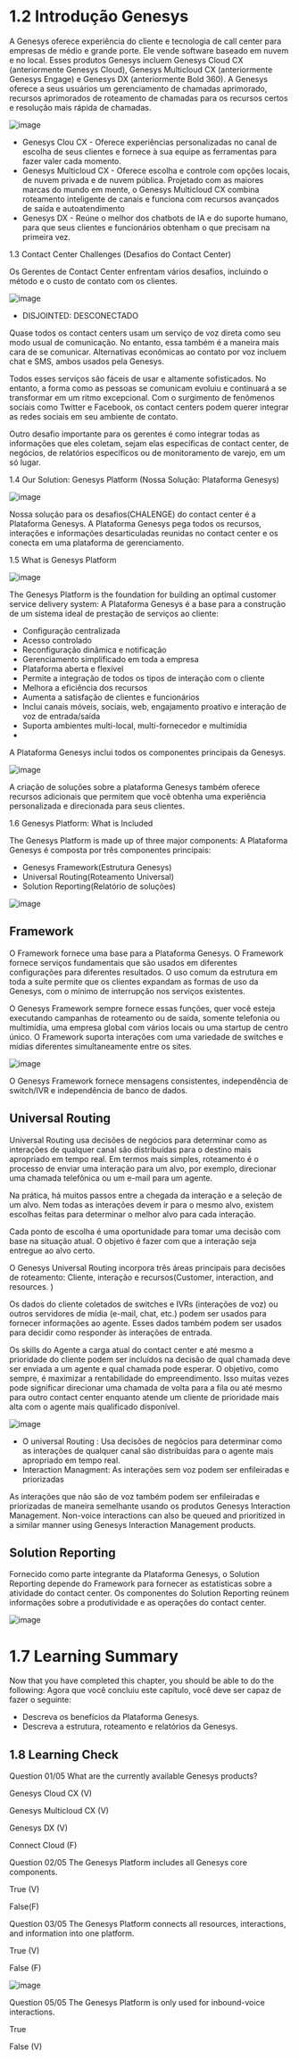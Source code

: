 # 1.2 Introdução Genesys


A Genesys oferece experiência do cliente e tecnologia de call center para empresas de médio e grande porte. Ele vende software baseado em nuvem e no local. 
Esses produtos Genesys incluem Genesys Cloud CX (anteriormente Genesys Cloud), Genesys Multicloud CX (anteriormente Genesys Engage) e Genesys DX (anteriormente Bold 360). 
A Genesys oferece a seus usuários um gerenciamento de chamadas aprimorado, recursos aprimorados de roteamento de chamadas para os recursos certos e resolução mais rápida 
de chamadas.

![image](https://user-images.githubusercontent.com/52088444/157237289-261e7ebf-bd88-42f4-bab6-e1a0462f7872.png)

- Genesys Clou CX - Oferece experiências personalizadas no canal de escolha de seus clientes e fornece à sua equipe as ferramentas para fazer valer cada momento.
- Genesys Multicloud CX - Oferece escolha e controle com opções locais, de nuvem privada e de nuvem pública. Projetado com as maiores marcas do mundo em mente, o Genesys Multicloud CX combina roteamento inteligente de canais e funciona com recursos avançados de saída e autoatendimento
- Genesys DX - Reúne o melhor dos chatbots de IA e do suporte humano, para que seus clientes e funcionários obtenham o que precisam na primeira vez.

1.3 Contact Center Challenges (Desafios do Contact Center)

Os Gerentes de Contact Center enfrentam vários desafios, incluindo o método e o custo de contato com os clientes.

![image](https://user-images.githubusercontent.com/52088444/157237970-e188ad34-e934-4d44-8bb7-4b345fad1882.png)

* DISJOINTED: DESCONECTADO

Quase todos os contact centers usam um serviço de voz direta como seu modo usual de comunicação. No entanto, essa também é a maneira mais cara de se comunicar. Alternativas econômicas ao contato por voz incluem chat e SMS, ambos usados pela Genesys.

Todos esses serviços são fáceis de usar e altamente sofisticados. No entanto, a forma como as pessoas se comunicam evoluiu e continuará a se transformar em um ritmo excepcional. Com o surgimento de fenômenos sociais como Twitter e Facebook, os contact centers podem querer integrar as redes sociais em seu ambiente de contato.

Outro desafio importante para os gerentes é como integrar todas as informações que eles coletam, sejam elas específicas de contact center, de negócios, de relatórios específicos ou de monitoramento de varejo, em um só lugar.



1.4 Our Solution: Genesys Platform (Nossa Solução: Plataforma Genesys)

![image](https://user-images.githubusercontent.com/52088444/157238519-134f9ddd-c759-410a-8776-10b919d2cdb4.png)

Nossa solução para os desafios(CHALENGE) do contact center é a Plataforma Genesys. A Plataforma Genesys pega todos os recursos, interações e informações desarticuladas
reunidas no contact center e os conecta em uma plataforma de gerenciamento.

1.5 What is Genesys Platform

![image](https://user-images.githubusercontent.com/52088444/157238761-2dea2e1e-bdc8-44f5-93f0-95e7816bb95d.png)

The Genesys Platform is the foundation for building an optimal customer service delivery system:
A Plataforma Genesys é a base para a construção de um sistema ideal de prestação de serviços ao cliente:

- Configuração centralizada
- Acesso controlado
- Reconfiguração dinâmica e notificação
- Gerenciamento simplificado em toda a empresa
- Plataforma aberta e flexível
- Permite a integração de todos os tipos de interação com o cliente
- Melhora a eficiência dos recursos
- Aumenta a satisfação de clientes e funcionários
- Inclui canais móveis, sociais, web, engajamento proativo e interação de voz de entrada/saída
- Suporta ambientes multi-local, multi-fornecedor e multimídia
- 
A Plataforma Genesys inclui todos os componentes principais da Genesys.

![image](https://user-images.githubusercontent.com/52088444/157239426-cda3482c-6b51-4b8b-bec0-1de79c4b508b.png)

A criação de soluções sobre a plataforma Genesys também oferece recursos adicionais que permitem que você obtenha uma experiência personalizada
e direcionada para seus clientes.

1.6 Genesys Platform: What is Included

The Genesys Platform is made up of three major components:
A Plataforma Genesys é composta por três componentes principais:

- Genesys Framework(Estrutura Genesys)
- Universal Routing(Roteamento Universal)
- Solution Reporting(Relatório de soluções)

![image](https://user-images.githubusercontent.com/52088444/157239766-a3b5c602-452e-4de6-a83c-19501f730a56.png)

## Framework

O Framework fornece uma base para a Plataforma Genesys. O Framework fornece serviços fundamentais que são usados em diferentes configurações para diferentes resultados. O uso comum da estrutura em toda a suíte permite que os clientes expandam as formas de uso da Genesys, com o mínimo de interrupção nos serviços existentes.

O Genesys Framework sempre fornece essas funções, quer você esteja executando campanhas de roteamento ou de saída, somente telefonia ou multimídia, uma empresa global com vários locais ou uma startup de centro único. O Framework suporta interações com uma variedade de switches e mídias diferentes simultaneamente entre os sites.

![image](https://user-images.githubusercontent.com/52088444/157240465-fd5a0d77-3d51-4598-b9f5-ddaa844ccd50.png)

O Genesys Framework fornece mensagens consistentes, independência de switch/IVR e independência de banco de dados.

## Universal Routing

Universal Routing usa decisões de negócios para determinar como as interações de qualquer canal são distribuídas para o destino mais apropriado em tempo real. Em termos mais simples, roteamento é o processo de enviar uma interação para um alvo, por exemplo, direcionar uma chamada telefônica ou um e-mail para um agente.

Na prática, há muitos passos entre a chegada da interação e a seleção de um alvo. Nem todas as interações devem ir para o mesmo alvo, existem escolhas feitas para determinar o melhor alvo para cada interação.

Cada ponto de escolha é uma oportunidade para tomar uma decisão com base na situação atual. O objetivo é fazer com que a interação seja entregue ao alvo certo.

O Genesys Universal Routing incorpora três áreas principais para decisões de roteamento: Cliente, interação e recursos(Customer, interaction, and resources. )

Os dados do cliente coletados de switches e IVRs (interações de voz) ou outros servidores de mídia (e-mail, chat, etc.) podem ser usados ​​para fornecer informações ao agente. Esses dados também podem ser usados ​​para decidir como responder às interações de entrada.


Os skills do Agente a carga atual do contact center e até mesmo a prioridade do cliente podem ser incluídos na decisão de qual chamada deve ser enviada a um agente e qual chamada pode esperar. O objetivo, como sempre, é maximizar a rentabilidade do empreendimento. Isso muitas vezes pode significar direcionar uma chamada de volta para a fila ou até mesmo para outro contact center enquanto atende um cliente de prioridade mais alta com o agente mais qualificado disponível.

![image](https://user-images.githubusercontent.com/52088444/157241193-21f3b35a-a5b0-4dae-91df-a9876b2bd3ad.png)

* O universal Routing : Usa decisões de negócios para determinar como as interações de qualquer canal são distribuídas para o agente mais apropriado em tempo real.
* Interaction Managment: As interações sem voz podem ser enfileiradas e priorizadas


As interações que não são de voz também podem ser enfileiradas e priorizadas de maneira semelhante usando os produtos Genesys Interaction Management.
Non-voice interactions can also be queued and prioritized in a similar manner using Genesys Interaction Management products.


## Solution Reporting

Fornecido como parte integrante da Plataforma Genesys, o Solution Reporting depende do Framework para fornecer as estatísticas sobre a atividade do contact center. Os componentes do Solution Reporting reúnem informações sobre a produtividade e as operações do contact center.

![image](https://user-images.githubusercontent.com/52088444/157242022-97325e06-2509-4272-9b26-a17e1c166d35.png)



# 1.7 Learning Summary
Now that you have completed this chapter, you should be able to do the following: 
Agora que você concluiu este capítulo, você deve ser capaz de fazer o seguinte:

- Descreva os benefícios da Plataforma Genesys.
- Descreva a estrutura, roteamento e relatórios da Genesys.

## 1.8 Learning Check

Question
01/05
What are the currently available Genesys products?

Genesys Cloud CX (V)

Genesys Multicloud CX (V)

Genesys DX (V)

Connect Cloud (F)

Question
02/05
The Genesys Platform includes all Genesys core components.

True (V)

False(F)

Question
03/05
The Genesys Platform connects all resources, interactions, and information into one platform.

True    (V)

False   (F)

![image](https://user-images.githubusercontent.com/52088444/157243795-59e99f93-743c-464d-83c2-ed59bdfba752.png)

Question
05/05
The Genesys Platform is only used for inbound-voice interactions.

True

False (V)
